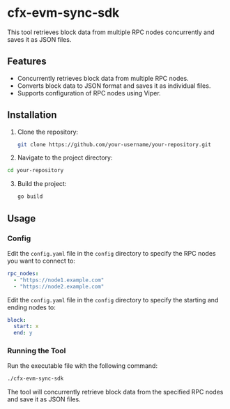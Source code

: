 # cfx-evm-sync-sdk

This tool retrieves block data from multiple RPC nodes concurrently and saves it as JSON files.

## Features

- Concurrently retrieves block data from multiple RPC nodes.
- Converts block data to JSON format and saves it as individual files.
- Supports configuration of RPC nodes using Viper.

## Installation

1. Clone the repository:

   ```bash
   git clone https://github.com/your-username/your-repository.git
   ```
   
2. Navigate to the project directory:
   
  ```bash
  cd your-repository
  ```
   
3. Build the project:

   ```bash
   go build
   ```

## Usage

### Config

Edit the `config.yaml` file in the `config` directory to specify the RPC nodes you want to connect to:

```yaml
rpc_nodes:
  - "https://node1.example.com"
  - "https://node2.example.com"
```

Edit the `config.yaml` file in the `config` directory to specify the starting and ending nodes to: 

```yaml
block:
  start: x
  end: y
```

### Running the Tool

Run the executable file with the following command:

```bash
./cfx-evm-sync-sdk
```

The tool will concurrently retrieve block data from the specified RPC nodes and save it as JSON files.
